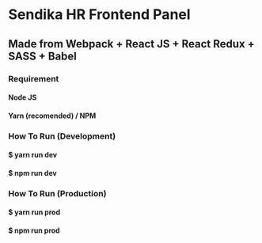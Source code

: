 # Sendika HR Frontend Panel
## Made from Webpack + React JS + React Redux + SASS + Babel


### Requirement
#### Node JS
#### Yarn (recomended) / NPM


### How To Run (Development)
####  $ yarn run dev
####  $ npm run dev


### How To Run (Production)
####  $ yarn run prod
####  $ npm run prod
